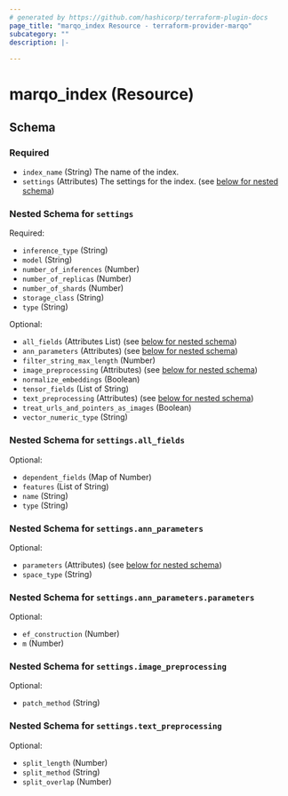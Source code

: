 ```yaml
---
# generated by https://github.com/hashicorp/terraform-plugin-docs
page_title: "marqo_index Resource - terraform-provider-marqo"
subcategory: ""
description: |-
  
---
```


# marqo_index (Resource)





<!-- schema generated by tfplugindocs -->
## Schema

### Required

- `index_name` (String) The name of the index.
- `settings` (Attributes) The settings for the index. (see [below for nested schema](#nestedatt--settings))

<a id="nestedatt--settings"></a>
### Nested Schema for `settings`

Required:

- `inference_type` (String)
- `model` (String)
- `number_of_inferences` (Number)
- `number_of_replicas` (Number)
- `number_of_shards` (Number)
- `storage_class` (String)
- `type` (String)

Optional:

- `all_fields` (Attributes List) (see [below for nested schema](#nestedatt--settings--all_fields))
- `ann_parameters` (Attributes) (see [below for nested schema](#nestedatt--settings--ann_parameters))
- `filter_string_max_length` (Number)
- `image_preprocessing` (Attributes) (see [below for nested schema](#nestedatt--settings--image_preprocessing))
- `normalize_embeddings` (Boolean)
- `tensor_fields` (List of String)
- `text_preprocessing` (Attributes) (see [below for nested schema](#nestedatt--settings--text_preprocessing))
- `treat_urls_and_pointers_as_images` (Boolean)
- `vector_numeric_type` (String)

<a id="nestedatt--settings--all_fields"></a>
### Nested Schema for `settings.all_fields`

Optional:

- `dependent_fields` (Map of Number)
- `features` (List of String)
- `name` (String)
- `type` (String)


<a id="nestedatt--settings--ann_parameters"></a>
### Nested Schema for `settings.ann_parameters`

Optional:

- `parameters` (Attributes) (see [below for nested schema](#nestedatt--settings--ann_parameters--parameters))
- `space_type` (String)

<a id="nestedatt--settings--ann_parameters--parameters"></a>
### Nested Schema for `settings.ann_parameters.parameters`

Optional:

- `ef_construction` (Number)
- `m` (Number)



<a id="nestedatt--settings--image_preprocessing"></a>
### Nested Schema for `settings.image_preprocessing`

Optional:

- `patch_method` (String)


<a id="nestedatt--settings--text_preprocessing"></a>
### Nested Schema for `settings.text_preprocessing`

Optional:

- `split_length` (Number)
- `split_method` (String)
- `split_overlap` (Number)
